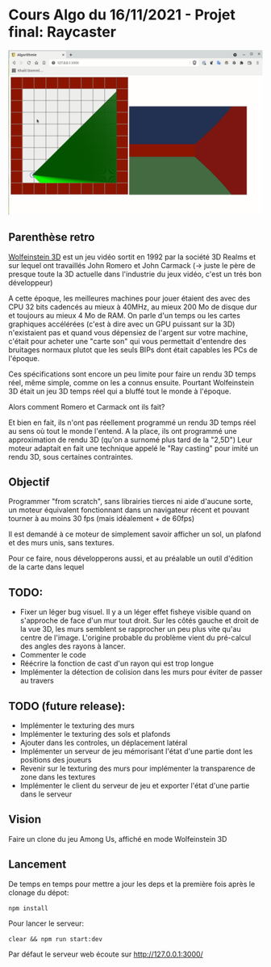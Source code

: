 # Cours Algo du 16/11/2021 - Projet final: Raycaster

![screen-gif](./capture.gif)


## Parenthèse retro

[Wolfeinstein 3D](https://youtu.be/7P_dic-pSKo) est un jeu vidéo sortit en 1992 par la société 3D Realms et sur lequel ont travaillés John Romero et John Carmack (-> juste le père de presque toute la 3D actuelle dans l'industrie du jeux vidéo, c'est un trés bon développeur)

A cette époque, les meilleures machines pour jouer étaient des avec des CPU 32 bits cadencés au mieux à 40MHz, au mieux 200 Mo de disque dur et toujours au mieux 4 Mo de RAM. On parle d'un temps ou les cartes graphiques accélérées (c'est à dire avec un GPU puissant sur la 3D) n'existaient pas et quand vous dépensiez de l'argent sur votre machine, c'était pour acheter une "carte son" qui vous permettait d'entendre des bruitages normaux plutot que les seuls BIPs dont était capables les PCs de l'époque.

Ces spécifications sont encore un peu limite pour faire un rendu 3D temps réel, même simple, comme on les a connus ensuite.
Pourtant Wolfeinstein 3D était un jeu 3D temps réel qui a bluffé tout le monde à l'époque.

Alors comment Romero et Carmack ont ils fait?

Et bien en fait, ils n'ont pas réellement programmé un rendu 3D temps réel au sens où tout le monde l'entend. A la place, ils ont programmé une approximation de rendu 3D (qu'on a surnomé plus tard de la "2,5D") Leur moteur adaptait en fait une technique appelé le "Ray casting" pour imité un rendu 3D, sous certaines contraintes.

## Objectif
Programmer "from scratch", sans librairies tierces ni aide d'aucune sorte, un moteur équivalent fonctionnant dans un navigateur récent et pouvant tourner à au moins 30 fps (mais idéalement + de 60fps)

Il est demandé à ce moteur de simplement savoir afficher un sol, un plafond et des murs unis, sans textures.

Pour ce faire, nous développerons aussi, et au préalable un outil d'édition de la carte dans lequel


## TODO:
* Fixer un léger bug visuel. Il y a un léger effet fisheye visible quand on s'approche de face d'un mur tout droit. Sur les côtés gauche et droit de la vue 3D, les murs semblent se rapprocher un peu plus vite qu'au centre de l'image. L'origine probable du problème vient du pré-calcul des angles des rayons à lancer.
* Commenter le code
* Réécrire la fonction de cast d'un rayon qui est trop longue
* Implémenter la détection de colision dans les murs pour éviter de passer au travers

## TODO (future release):
* Implémenter le texturing des murs
* Implémenter le texturing des sols et plafonds
* Ajouter dans les controles, un déplacement latéral
* Implémenter un serveur de jeu mémorisant l'état d'une partie dont les positions des joueurs
* Revenir sur le texturing des murs pour implémenter la transparence de zone dans les textures
* Implémenter le client du serveur de jeu et exporter l'état d'une partie dans le serveur

## Vision
Faire un clone du jeu Among Us, affiché en mode Wolfeinstein 3D

## Lancement
De temps en temps pour mettre a jour les deps et la première fois après le clonage du dépot:

```
npm install
```

Pour lancer le serveur:

```
clear && npm run start:dev
```

Par défaut le serveur web écoute sur http://127.0.0.1:3000/